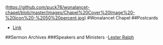 
(https://github.com/puck78/wonalancet-chapel/blob/master/images/Chapel%20Cover%20Image%20-%20icon%20-%2050%20percent.jpg)
#Wonalancet Chapel 
##Postcards
- [Link](www.example.com)
 
##Sermon Archives
###Speakers and Ministers
-[Lester Ralph](https://github.com/puck78/wonalancet-chapel/tree/master/sermons/Lester%20Ralph)







